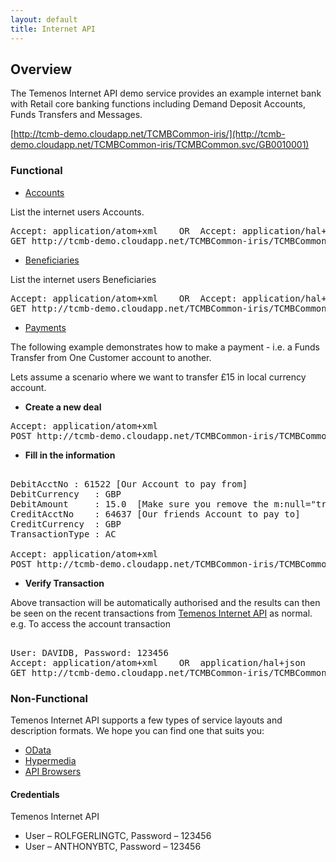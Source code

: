 ```yaml
---
layout: default
title: Internet API
---
```

## Overview

The Temenos Internet API demo service provides an example internet bank with Retail core banking functions including Demand Deposit Accounts, Funds Transfers and Messages.

[http://tcmb-demo.cloudapp.net/TCMBCommon-iris/](http://tcmb-demo.cloudapp.net/TCMBCommon-iris/TCMBCommon.svc/GB0010001)

### Functional

* [Accounts](http://tcmb-demo.cloudapp.net/TCMBCommon-iris/TCMBCommon.svc/GB0010001/enqTcibAcctDetailss\(\))

List the internet users Accounts.

<pre>
Accept: application/atom+xml	OR	Accept: application/hal+json 
GET http://tcmb-demo.cloudapp.net/TCMBCommon-iris/TCMBCommon.svc/GB0010001/enqTcibAcctDetailss()
</pre>


* [Beneficiaries](http://tcmb-demo.cloudapp.net/TCMBCommon-iris/TCMBCommon.svc/GB0010001/enqTcibBeneficiaryUtils\(\))

List the internet users Beneficiaries

<pre>
Accept: application/atom+xml	OR	Accept: application/hal+json
GET http://tcmb-demo.cloudapp.net/TCMBCommon-iris/TCMBCommon.svc/GB0010001/enqTcibBeneficiaryUtils()
</pre>

* [Payments](http://tcmb-demo.cloudapp.net/TCMBCommon-iris/TCMBCommon.svc/GB0010001/verFundsTransfer_Tcibs\(\))

The following example demonstrates how to make a payment - i.e. a Funds Transfer from One Customer account to another.

Lets assume a scenario where we want to transfer £15 in local currency account.


- **Create a new deal**

<pre>
Accept: application/atom+xml
POST http://tcmb-demo.cloudapp.net/TCMBCommon-iris/TCMBCommon.svc/GB0010001/verFundsTransfer_Tcibs()/new
</pre>


- **Fill in the information**
 
<pre>

DebitAcctNo	: 61522	[Our Account to pay from]
DebitCurrency	: GBP
DebitAmount 	: 15.0	[Make sure you remove the m:null="true" attribute from the node]
CreditAcctNo	: 64637 [Our friends Account to pay to]
CreditCurrency	: GBP
TransactionType	: AC
            
Accept: application/atom+xml
POST http://tcmb-demo.cloudapp.net/TCMBCommon-iris/TCMBCommon.svc/GB0010001/verFundsTransfer_Tcibs()
</pre>


- **Verify Transaction**

Above transaction will be automatically authorised and the results can then be seen on the recent transactions from [Temenos Internet API](#Overview) as normal. e.g. To access the account transaction

<pre>

User: DAVIDB, Password: 123456
Accept: application/atom+xml	OR	application/hal+json
GET http://tcmb-demo.cloudapp.net/TCMBCommon-iris/TCMBCommon.svc/GB0010001/enqTcibLastNTxnsRecentListss?$filter=AcctId eq 64637
</pre>


### Non-Functional

Temenos Internet API supports a few types of service layouts and description formats.  We hope you can find one that suits you:

* [OData](OData)
* [Hypermedia](Hypermedia)
* [API Browsers](/InternetAPIBrowsers)



#### Credentials

Temenos Internet API

* User – ROLFGERLINGTC, Password – 123456
* User – ANTHONYBTC, Password – 123456

